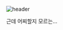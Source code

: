 ![header](https://capsule-render.vercel.app/api?type=slice&color=gradient&height=200&section=header&text=시작이%text=반&20render&fontSize=90&animation=twinkling)

근데 어찌할지 모르는...
